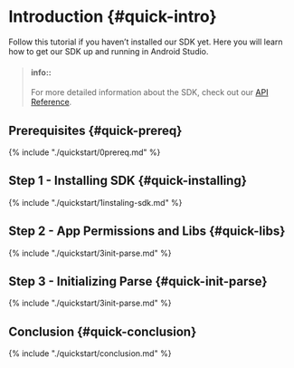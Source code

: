 # Introduction {#quick-intro}

Follow this tutorial if you haven’t installed our SDK yet.
Here you will learn how to get our SDK up and running in Android Studio.

> #### info::
> For more detailed information about the SDK, check out our [API Reference](http://parseplatform.org/Parse-SDK-Android/api/ "Parse-SDK-Android").


## Prerequisites {#quick-prereq}
{% include "./quickstart/0prereq.md" %}

## Step 1 - Installing SDK {#quick-installing}
{% include "./quickstart/1instaling-sdk.md" %}

## Step 2 - App Permissions and Libs {#quick-libs}
{% include "./quickstart/3init-parse.md" %}

## Step 3 - Initializing Parse {#quick-init-parse}
{% include "./quickstart/3init-parse.md" %}

## Conclusion {#quick-conclusion}
{% include "./quickstart/conclusion.md" %}

